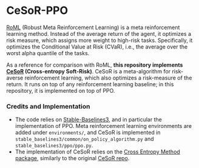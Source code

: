 # CeSoR-PPO

[RoML](https://github.com/fictivename/RoML-varibad) (Robust Meta Reinforcement Learning) is a meta reinforcement learning method. Instead of the average return of the agent, it optimizes a risk measure, which assigns more weight to high-risk tasks. Specifically, it optimizes the Conditional Value at Risk (CVaR), i.e., the average over the worst alpha quantile of the tasks.

As a reference for comparison with RoML, **this repository implements [CeSoR](https://arxiv.org/abs/2205.05138) (Cross-entropy Soft-Risk)**. CeSoR is a meta-algorithm for risk-averse reinforcement learning, which also optimizes a risk-measure of the return. It runs on top of any reinforcement learning baseline; in this repository, it is implemented on top of PPO.

### Credits and Implementation
* The code relies on [Stable-Baselines3](https://github.com/DLR-RM/stable-baselines3), and in particular the implementation of PPO. Meta reinforcement learning environments are added under `environments/`, and CeSoR is implemented in `stable_baselines3/common/on_policy_algorithm.py` and `stable_baselines3/ppo/ppo.py`.
* The implementation of CeSoR relies on the [Cross Entropy Method package](https://pypi.org/project/cross-entropy-method/), similarly to the original [CeSoR repo](https://github.com/ido90/CeSoR).
